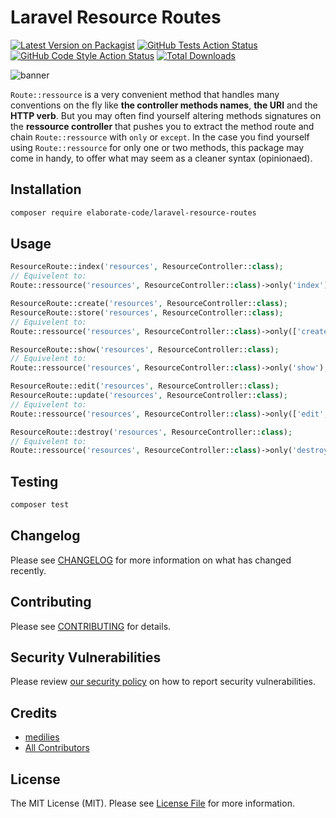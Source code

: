 # Laravel Resource Routes

[![Latest Version on Packagist](https://img.shields.io/packagist/v/elaborate-code/laravel-resource-routes.svg?style=flat-square)](https://packagist.org/packages/elaborate-code/laravel-resource-routes)
[![GitHub Tests Action Status](https://img.shields.io/github/workflow/status/elaborate-code/laravel-resource-routes/run-tests?label=tests)](https://github.com/elaborate-code/laravel-resource-routes/actions?query=workflow%3Arun-tests+branch%3Amain)
[![GitHub Code Style Action Status](https://img.shields.io/github/workflow/status/elaborate-code/laravel-resource-routes/Fix%20PHP%20code%20style%20issues?label=code%20style)](https://github.com/elaborate-code/laravel-resource-routes/actions?query=workflow%3A"Fix+PHP+code+style+issues"+branch%3Amain)
[![Total Downloads](https://img.shields.io/packagist/dt/elaborate-code/laravel-resource-routes.svg?style=flat-square)](https://packagist.org/packages/elaborate-code/laravel-resource-routes)

![banner](https://banners.beyondco.de/Laravel%20Resource%20Routes.png?theme=dark&packageManager=composer+require&packageName=elaborate-code%2Flaravel-resource-routes&pattern=eyes&style=style_1&description=A+complementary+Route+Facade+with+methods+to+register+resource+routes&md=1&showWatermark=0&fontSize=100px&images=https%3A%2F%2Flaravel.com%2Fimg%2Flogomark.min.svg)

`Route::ressource` is a very convenient method that handles many conventions on the fly like **the controller methods names**, **the URI** and the **HTTP verb**. But you may often find yourself altering methods signatures on the **ressource controller** that pushes you to extract the method route and chain `Route::ressource` with `only` or `except`. In the case you find yourself using `Route::ressource` for only one or two methods, this package may come in handy, to offer what may seem as a cleaner syntax (opinionaed).

## Installation

```bash
composer require elaborate-code/laravel-resource-routes
```

## Usage

```php
ResourceRoute::index('resources', ResourceController::class);
// Equivelent to:
Route::ressource('resources', ResourceController::class)->only('index');

ResourceRoute::create('resources', ResourceController::class);
ResourceRoute::store('resources', ResourceController::class);
// Equivelent to:
Route::ressource('resources', ResourceController::class)->only(['create', 'store']);

ResourceRoute::show('resources', ResourceController::class);
// Equivelent to:
Route::ressource('resources', ResourceController::class)->only('show');

ResourceRoute::edit('resources', ResourceController::class);
ResourceRoute::update('resources', ResourceController::class);
// Equivelent to:
Route::ressource('resources', ResourceController::class)->only(['edit', 'update']);

ResourceRoute::destroy('resources', ResourceController::class);
// Equivelent to:
Route::ressource('resources', ResourceController::class)->only('destroy');
```

## Testing

```bash
composer test
```

## Changelog

Please see [CHANGELOG](CHANGELOG.md) for more information on what has changed recently.

## Contributing

Please see [CONTRIBUTING](https://github.com/elaborate-code/.github/blob/main/CONTRIBUTING.md) for details.

## Security Vulnerabilities

Please review [our security policy](../../security/policy) on how to report security vulnerabilities.

## Credits

- [medilies](https://github.com/elaborate-code)
- [All Contributors](../../contributors)

## License

The MIT License (MIT). Please see [License File](LICENSE.md) for more information.
